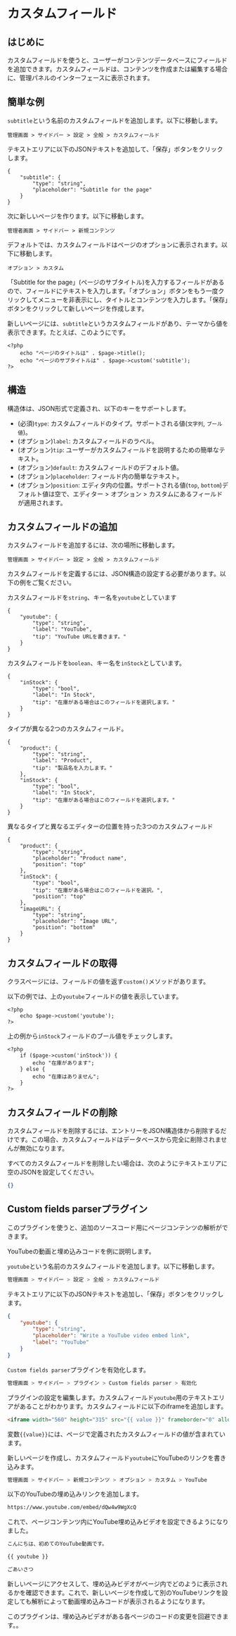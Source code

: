 # カスタムフィールド
<!-- position: 7 -->

<h2 id="introduction">はじめに</h2>

カスタムフィールドを使うと、ユーザーがコンテンツデータベースにフィールドを追加できます。カスタムフィールドは、コンテンツを作成または編集する場合に、管理パネルのインターフェースに表示されます。

<h2 id="quick-example">簡単な例</h2>

 `subtitle`という名前のカスタムフィールドを追加します。以下に移動します。
```
管理画面 > サイドバー > 設定 > 全般 > カスタムフィールド
```

テキストエリアに以下のJSONテキストを追加して、「保存」ボタンをクリックします。
```
{
    "subtitle": {
        "type": "string",
        "placeholder": "Subtitle for the page"
    }
}
```

次に新しいページを作ります。以下に移動します。
```
管理者画面 > サイドバー > 新規コンテンツ
```

デフォルトでは、カスタムフィールドはページのオプションに表示されます。以下に移動します。
```
オプション > カスタム
```

「Subtitle for the page」(ページのサブタイトル)を入力するフィールドがあるので、フィールドにテキストを入力します。「オプション」ボタンをもう一度クリックしてメニューを非表示にし、タイトルとコンテンツを入力します。「保存」ボタンをクリックして新しいページを作成します。

新しいページには、`subtitle`というカスタムフィールドがあり、テーマから値を表示できます。たとえば、このようにです。
```
<?php
	echo "ページのタイトルは" . $page->title();
	echo "ページのサブタイトルは" . $page->custom('subtitle');
?>
```

<h2 id="structure">構造</h2>

構造体は、JSON形式で定義され、以下のキーをサポートします。
- (必須)`type`: カスタムフィールドのタイプ。サポートされる値(`文字列`, `ブール値`)。
- (オプション)`label`: カスタムフィールドのラベル。
- (オプション)`tip`: ユーザーがカスタムフィールドを説明するための簡単なテキスト。
- (オプション)`default`: カスタムフィールドのデフォルト値。
- (オプション)`placeholder`: フィールド内の簡単なテキスト。
- (オプション)`position`: エディタ内の位置。サポートされる値(`top`, `bottom`)デフォルト値は空で、エディター > オプション > カスタムにあるフィールドが適用されます。

<h2 id="add-custom-fields">カスタムフィールドの追加</h2>

カスタムフィールドを追加するには、次の場所に移動します。
```
管理画面 > サイドバー > 設定 > 全般 > カスタムフィールド
```

カスタムフィールドを定義するには、JSON構造の設定する必要があります。以下の例をご覧ください。

カスタムフィールドを`string`、キー名を`youtube`としています
```
{
    "youtube": {
        "type": "string",
        "label": "YouTube",
        "tip": "YouTube URLを書きます。"
    }
}
```

カスタムフィールドを`boolean`、キー名を`inStock`としています。
```
{
    "inStock": {
        "type": "bool",
        "label": "In Stock",
        "tip": "在庫がある場合はこのフィールドを選択します。"
    }
}
```

タイプが異なる2つのカスタムフィールド。
```
{
    "product": {
        "type": "string",
        "label": "Product",
        "tip": "製品名を入力します。"
    },
    "inStock": {
        "type": "bool",
        "label": "In Stock",
        "tip": "在庫がある場合はこのフィールドを選択します。"
    }
}
```

異なるタイプと異なるエディターの位置を持った3つのカスタムフィールド
```
{
    "product": {
        "type": "string",
		"placeholder": "Product name",
		"position": "top"
    },
    "inStock": {
        "type": "bool",
        "tip": "在庫がある場合はこのフィールドを選択。",
		"position": "top"
    },
    "imageURL": {
        "type": "string",
		"placeholder": "Image URL",
		"position": "bottom"
    }
}
```

<h2 id="get-custom-field">カスタムフィールドの取得</h2>

クラスページには、フィールドの値を返す`custom()`メソッドがあります。

以下の例では、上の`youtube`フィールドの値を表示しています。
```
<?php
    echo $page->custom('youtube');
?>
```

上の例から`inStock`フィールドのブール値をチェックします。
```
<?php
    if ($page->custom('inStock')) {
        echo "在庫があります";
    } else {
        echo "在庫はありません";
    }
?>
```

<h2 id="delete-custom-field">カスタムフィールドの削除</h2>

カスタムフィールドを削除するには、エントリーをJSON構造体から削除するだけです。この場合、カスタムフィールドはデータベースから完全に削除されませんが無効になります。

すべてのカスタムフィールドを削除したい場合は、次のようにテキストエリアに空のJSONを設定してください。
```json
{}
```

<h2 id="plugin-custom-fields-parser">Custom fields parserプラグイン</h2>

このプラグインを使うと、追加のソースコード用にページコンテンツの解析ができます。

YouTubeの動画と埋め込みコードを例に説明します。

`youtube`という名前のカスタムフィールドを追加します。以下に移動します。
```bash
管理画面 > サイドバー > 設定 > 全般 > カスタムフィールド
```

テキストエリアに以下のJSONテキストを追加し、「保存」ボタンをクリックします。
```json
{
    "youtube": {
        "type": "string",
        "placeholder": "Write a YouTube video embed link",
		"label": "YouTube"
    }
}
```

`Custom fields parser`プラグインを有効化します。
```bash
管理画面 > サイドバー > プラグイン > Custom fields parser > 有効化
```

プラグインの設定を編集します。カスタムフィールド`youtube`用のテキストエリアがあることがわかります。カスタムフィールドに以下のiframeを追加します。
```html
<iframe width="560" height="315" src="{{ value }}" frameborder="0" allow="autoplay" allowfullscreen></iframe>
```

変数`{{value}}`には、ページで定義されたカスタムフィールドの値が含まれています。

新しいページを作成し、カスタムフィールド`youtube`にYouTubeのリンクを書き込みます。
```bash
管理画面 > サイドバー > 新規コンテンツ > オプション > カスタム > YouTube
```

以下のYouTubeの埋め込みリンクを追加します。
```bash
https://www.youtube.com/embed/dQw4w9WgXcQ
```

これで、ページコンテンツ内にYouTube埋め込みビデオを設定できるようになりました。
```bash
こんにちは、初めてのYouTube動画です。

{{ youtube }}

ごあいさつ
```

新しいページにアクセスして、埋め込みビデオがページ内でどのように表示されるかを確認できます。これで、新しいページを作成して別のYouTubeリンクを設定しても解析によって動画埋め込みコードが表示されるようになります。

このプラグインは、埋め込みビデオがある各ページのコードの変更を回避できます。。
